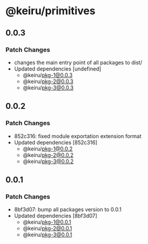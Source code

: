 # @keiru/primitives

## 0.0.3

### Patch Changes

- changes the main entry point of all packages to dist/
- Updated dependencies [undefined]
  - @keiru/pkg-1@0.0.3
  - @keiru/pkg-2@0.0.3
  - @keiru/pkg-3@0.0.3

## 0.0.2

### Patch Changes

- 852c316: fixed module exportation extension format
- Updated dependencies [852c316]
  - @keiru/pkg-1@0.0.2
  - @keiru/pkg-2@0.0.2
  - @keiru/pkg-3@0.0.2

## 0.0.1

### Patch Changes

- 8bf3d07: bump all packages version to 0.0.1
- Updated dependencies [8bf3d07]
  - @keiru/pkg-1@0.0.1
  - @keiru/pkg-2@0.0.1
  - @keiru/pkg-3@0.0.1
